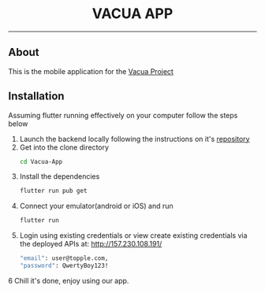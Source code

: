 <h1 align="center">VACUA APP</h1></h1>

------

## About

This is the mobile application for the [Vacua Project](https://github.com/yokwejuste/Vacua-Project/)

## Installation

Assuming flutter running effectively on your computer follow the steps below

1. Launch the backend locally following the instructions on it's [repository](https://github.com/yokwejuste/Vacua-Backend)
2. Get into the clone directory
    ```bash
    cd Vacua-App
    ```
3. Install the dependencies
    ```bash
   flutter run pub get
   ```
4. Connect your emulator(android or iOS) and run
    ```bash
   flutter run
   ```
5. Login using existing credentials or view create existing credentials via the deployed APIs at: http://157.230.108.191/
    ```bash
    "email": user@topple.com,
    "password": QwertyBoy123!
    ```

6 Chill it's done, enjoy using our app.
